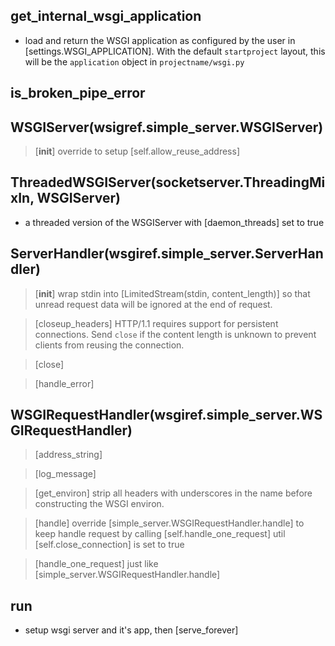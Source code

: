 ## get_internal_wsgi_application
* load and return the WSGI application as configured by the user in [settings.WSGI_APPLICATION]. With the default ``startproject`` layout, this will be the ``application`` object in ``projectname/wsgi.py``

## is_broken_pipe_error

## WSGIServer(wsigref.simple_server.WSGIServer)
> [__init__] override to setup [self.allow_reuse_address]

## ThreadedWSGIServer(socketserver.ThreadingMixIn, WSGIServer)
* a threaded version of the WSGIServer with [daemon_threads] set to true

## ServerHandler(wsgiref.simple_server.ServerHandler)
> [__init__] wrap stdin into [LimitedStream(stdin, content_length)] so that unread request data will be ignored at the end of request.

> [closeup_headers] HTTP/1.1 requires support for persistent connections. Send `close` if the content length is unknown to prevent clients from reusing the connection.

> [close]

> [handle_error]

## WSGIRequestHandler(wsgiref.simple_server.WSGIRequestHandler)
> [address_string]

> [log_message]

> [get_environ] strip all headers with underscores in the name before constructing the WSGI environ. 

> [handle] override [simple_server.WSGIRequestHandler.handle] to keep handle request by calling [self.handle_one_request] util [self.close_connection] is set to true

> [handle_one_request] just like [simple_server.WSGIRequestHandler.handle]

## run
* setup wsgi server and it's app, then [serve_forever]
